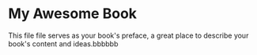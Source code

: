 # My Awesome Book

This file file serves as your book's preface, a great place to describe your book's content and ideas.bbbbbb

